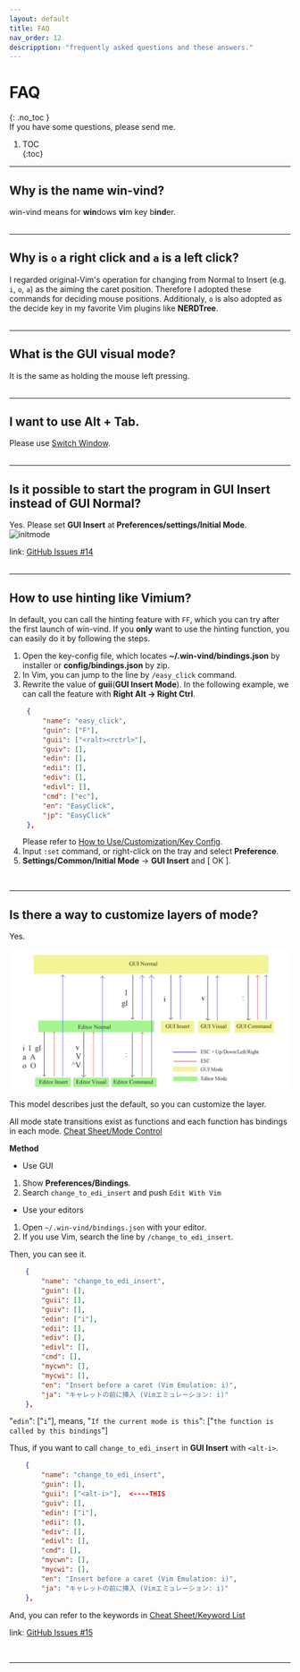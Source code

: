 ```yaml
---
layout: default
title: FAQ
nav_order: 12
descripption: "frequently asked questions and these answers."
---
```

# FAQ
{: .no_toc }  
If you have some questions, please send me.

1. TOC  
{:toc}  

<hr>

## Why is the name win-vind?  
win-vind means for **win**dows **vi**m key b**ind**er.  
<br>
<hr>

## Why is `o` a right click and `a` is a left click?  
I regarded original-Vim's operation for changing from Normal to Insert (e.g. `i`, `o`, `a`) as the aiming the caret position. Therefore I adopted these commands for deciding mouse positions. Additionaly, `o` is also adopted as the decide key in my favorite Vim plugins like **NERDTree**.  
<br>
<hr> 

## What is the GUI visual mode?  
It is the same as holding the mouse left pressing.  
<br>
<hr> 

## I want to use **Alt** + **Tab**.
Please use <a href="https://pit-ray.github.io/win-vind/cheat_sheet/window_ctrl/#switch-window">Switch Window</a>.  
<br>
<hr> 

## Is it possible to start the program in GUI Insert instead of GUI Normal?  
Yes. Please set **GUI Insert** at **Preferences/settings/Initial Mode**.  
![initmode](https://user-images.githubusercontent.com/42631247/113421839-b443f800-9406-11eb-9c32-df9f4dfd66f8.jpg)

link: <a href="https://github.com/pit-ray/win-vind/issues/14">GitHub Issues #14</a>  
<br>
<hr> 

## How to use hinting like Vimium?  
In default, you can call the hinting feature with `FF`, which you can try after the first launch of win-vind. If you **only** want to use the hinting function, you can easily do it by following the steps.  

1. Open the key-config file, which locates **~/.win-vind/bindings.json** by installer or **config/bindings.json** by zip.  
1. In Vim, you can jump to the line by `/easy_click` command.  
1. Rewrite the value of **guii**(**GUI Insert Mode**).  In the following example, we can call the feature with **Right Alt -> Right Ctrl**.  <br>  
   ```json
    {
        "name": "easy_click",
        "guin": ["F"],
        "guii": ["<ralt><rctrl>"],
        "guiv": [],
        "edin": [],
        "edii": [],
        "ediv": [],
        "edivl": [],
        "cmd": ["ec"],
        "en": "EasyClick",
        "jp": "EasyClick"
    },
   ```
   Please refer to <a href="https://pit-ray.github.io/win-vind/how_to_use/#key-config">How to Use/Customization/Key Config</a>.  
1. Input `:set` command, or right-click on the tray and select **Preference**.  
1. **Settings/Common/Initial Mode** -> **GUI Insert** and [   OK   ].

<br>
<hr> 

## Is there a way to customize layers of mode?
Yes.

<img src="https://github.com/pit-ray/pit-ray.github.io/raw/master/win-vind/imgs/mode_overview_2.jpg?raw=true" />

This model describes just the default, so you can customize the layer.

All mode state transitions exist as functions and each function has bindings in each mode. <a href="https://pit-ray.github.io/win-vind/cheat_sheet/mode_ctrl/">Cheat Sheet/Mode Control</a>

**Method**
- Use GUI
1. Show **Preferences/Bindings**.
1. Search `change_to_edi_insert` and push `Edit With Vim`

- Use your editors
1. Open `~/.win-vind/bindings.json` with your editor.
1. If you use Vim, search the line by `/change_to_edi_insert`.

Then, you can see it.
```json
    {
        "name": "change_to_edi_insert",
        "guin": [],
        "guii": [],
        "guiv": [],
        "edin": ["i"],
        "edii": [],
        "ediv": [],
        "edivl": [],
        "cmd": [],
        "mycwn": [],
        "mycwi": [],
        "en": "Insert before a caret (Vim Emulation: i)",
        "ja": "キャレットの前に挿入 (Vimエミュレーション: i)"
    },
```

"`edin`": ["`i`"], means,
"`If the current mode is this`": ["`the function is called by this bindings`"]

Thus, if you want to call `change_to_edi_insert` in **GUI Insert** with `<alt-i>`.
```json
    {
        "name": "change_to_edi_insert",
        "guin": [],
        "guii": ["<alt-i>"],  <----THIS
        "guiv": [],
        "edin": ["i"],
        "edii": [],
        "ediv": [],
        "edivl": [],
        "cmd": [],
        "mycwn": [],
        "mycwi": [],
        "en": "Insert before a caret (Vim Emulation: i)",
        "ja": "キャレットの前に挿入 (Vimエミュレーション: i)"
    },
```

And, you can refer to the keywords in <a href="https://pit-ray.github.io/win-vind/cheat_sheet/keyword_lists/">Cheat Sheet/Keyword List</a>

link: <a href="https://github.com/pit-ray/win-vind/issues/15">GitHub Issues #15</a>  

<br>
<hr> 
